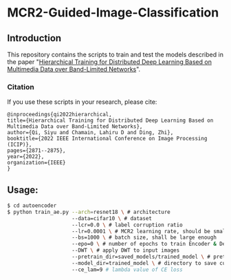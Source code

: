 # MCR2-Guided-Image-Classification
## Introduction
This repository contains the scripts to train and test the models described in the paper "[Hierarchical Training for Distributed Deep Learning Based on Multimedia Data over Band-Limited Networks](https://ieeexplore.ieee.org/document/9897383/)".

### Citation
If you use these scripts in your research, please cite:

    @inproceedings{qi2022hierarchical,
    title={Hierarchical Training for Distributed Deep Learning Based on Multimedia Data over Band-Limited Networks},
    author={Qi, Siyu and Chamain, Lahiru D and Ding, Zhi},
    booktitle={2022 IEEE International Conference on Image Processing (ICIP)},
    pages={2871--2875},
    year={2022},
    organization={IEEE}
    }

## Usage:
```bash
$ cd autoencoder
$ python train_ae.py --arch=resnet18 \ # architecture
                     --data=cifar10 \ # dataset
                     --lcr=0.0 \ # label corruption ratio
                     --lr=0.0001 \ # MCR2 learning rate, should be small
                     --bs=1000 \ # batch size, shall be large enough
                     --epo=0 \ # number of epochs to train Encoder & Decoder, I used 100
                     --DWT \ # apply DWT to input images
                     --pretrain_dir=saved_models/trained_model \ # pretrained model path
                     --model_dir=trained_model \ # directory to save current model
                     --ce_lam=9 # lambda value of CE loss

```
